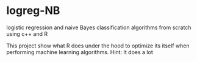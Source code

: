 # logreg-NB
logistic regression and naive Bayes classification algorithms from scratch using c++ and R

This project show what R does under the hood to optimize its itself when performing machine learning algorithms. Hint: It does a lot
